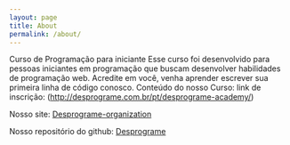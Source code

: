 ```yaml
---
layout: page
title: About
permalink: /about/
---
```


Curso de Programação para iniciante Esse curso foi desenvolvido para pessoas iniciantes em programação que buscam desenvolver habilidades de programação web. Acredite em você, venha aprender escrever sua primeira linha de código conosco. Conteúdo do nosso Curso: link de inscrição: (http://desprograme.com.br/pt/desprograme-academy/)

Nosso site:
[Desprograme-organization](http://desprograme.com.br/)

Nosso repositório do github:
[Desprograme](https://github.com/Desprograme/)
